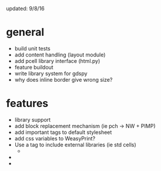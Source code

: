 updated: 9/8/16

general
=======
- build unit tests
- add content handling (layout module)
- add pcell library interface (html.py)
- feature buildout
- write library system for gdspy
- why does inline border give wrong size?

features
========
- library support
- add block replacement mechanism (ie pch -> NW + PIMP)
- add important tags to default stylesheet
- add css variables to WeasyPrint?
- Use a tag to include external libraries (ie std cells)
    + <ref src="[path to src]">
- <!--[if TSMCN45]> ... some HTML here ... <![endif]-->
- <script> tag
- <port layer=M1 name=VIN location=NW??>
    + Need a way to describe location on boundary


draw.py
=======
- add layer property to box instead of using 'color'
- good way to manage precision

- add text labels
- add better border features (ie guard rings)
- rounded borders?

document.py
===========
- add translation based on x,y coords
- add hinting based on precision?
- clipping?

html.py
=======
- include style in args

containers.py
=============
- add automatic extents calculation
- finish update_extents()
- add precision mgmt
